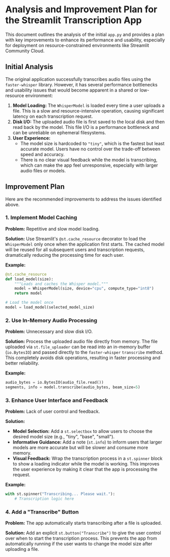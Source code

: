 # Analysis and Improvement Plan for the Streamlit Transcription App

This document outlines the analysis of the initial `app.py` and provides a plan with key improvements to enhance its performance and usability, especially for deployment on resource-constrained environments like Streamlit Community Cloud.

## Initial Analysis

The original application successfully transcribes audio files using the `faster-whisper` library. However, it has several performance bottlenecks and usability issues that would become apparent in a shared or low-resource environment:

1.  **Model Loading:** The `WhisperModel` is loaded every time a user uploads a file. This is a slow and resource-intensive operation, causing significant latency on each transcription request.
2.  **Disk I/O:** The uploaded audio file is first saved to the local disk and then read back by the model. This file I/O is a performance bottleneck and can be unreliable on ephemeral filesystems.
3.  **User Experience:**
    *   The model size is hardcoded to `"tiny"`, which is the fastest but least accurate model. Users have no control over the trade-off between speed and accuracy.
    *   There is no clear visual feedback while the model is transcribing, which can make the app feel unresponsive, especially with larger audio files or models.

## Improvement Plan

Here are the recommended improvements to address the issues identified above.

### 1. Implement Model Caching

**Problem:** Repetitive and slow model loading.

**Solution:** Use Streamlit's `@st.cache_resource` decorator to load the `WhisperModel` only once when the application first starts. The cached model will be reused for all subsequent users and transcription requests, dramatically reducing the processing time for each user.

**Example:**
```python
@st.cache_resource
def load_model(size):
    """Loads and caches the Whisper model."""
    model = WhisperModel(size, device="cpu", compute_type="int8")
    return model

# Load the model once
model = load_model(selected_model_size)
```

### 2. Use In-Memory Audio Processing

**Problem:** Unnecessary and slow disk I/O.

**Solution:** Process the uploaded audio file directly from memory. The file uploaded via `st.file_uploader` can be read into an in-memory buffer (`io.BytesIO`) and passed directly to the `faster-whisper` `transcribe` method. This completely avoids disk operations, resulting in faster processing and better reliability.

**Example:**
```python
audio_bytes = io.BytesIO(audio_file.read())
segments, info = model.transcribe(audio_bytes, beam_size=5)
```

### 3. Enhance User Interface and Feedback

**Problem:** Lack of user control and feedback.

**Solution:**
*   **Model Selection:** Add a `st.selectbox` to allow users to choose the desired model size (e.g., "tiny", "base", "small").
*   **Informative Guidance:** Add a note (`st.info`) to inform users that larger models are more accurate but will be slower and consume more memory.
*   **Visual Feedback:** Wrap the transcription process in a `st.spinner` block to show a loading indicator while the model is working. This improves the user experience by making it clear that the app is processing the request.

**Example:**
```python
with st.spinner("Transcribing... Please wait."):
    # Transcription logic here
```

### 4. Add a "Transcribe" Button

**Problem:** The app automatically starts transcribing after a file is uploaded.

**Solution:** Add an explicit `st.button("Transcribe")` to give the user control over when to start the transcription process. This prevents the app from automatically running if the user wants to change the model size after uploading a file.
